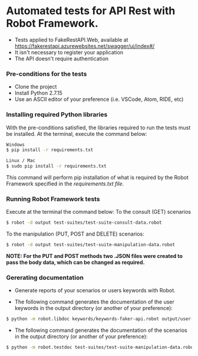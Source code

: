 # Automated tests for API Rest with Robot Framework.

- Tests applied to FakeRestAPI.Web, available at https://fakerestapi.azurewebsites.net/swagger/ui/index#/
- It isn't necessary to register your application
- The API doesn't require authentication

### Pre-conditions for the tests
- Clone the project
- Install Python 2.7.15
- Use an ASCII editor of your preference (i.e. VSCode, Atom, RIDE, etc)</br>

### Installing required Python libraries
With the pre-conditions satisfied, the libraries required to run the tests must be installed. At the terminal, execute the command below:
```sh
Windows
$ pip install -r requirements.txt
```
```sh
Linux / Mac
$ sudo pip install -r requirements.txt
```
This command will perform pip installation of what is required by the Robot Framework specified in the <i>requirements.txt file</i>.</br>

### Running Robot Framework tests
Execute at the terminal the command below:
To the consult (GET) scenarios 
```sh
$ robot -d output test-suites/test-suite-consult-data.robot
```
To the manipulation (PUT, POST and DELETE) scenarios:
```sh
$ robot -d output test-suites/test-suite-manipulation-data.robot
```
<b>NOTE: For the PUT and POST methods two .JSON files were created to pass the body data, which can be changed as required.</b>

### Gererating documentation
- Generate reports of your scenarios or users keywords with Robot.

- The following command generates the documentation of the user keywords in the output directory (or another of your preference):
```sh
$ python -m robot.libdoc keywords/keywords-faker-api.robot output/user-keywords-documentation.html
```
- The following command generates the documentation of the scenarios in the output directory (or another of your preference):
```sh
$ python -m robot.testdoc test-suites/test-suite-manipulation-data.robot output/test-suite-documentation.html
```
